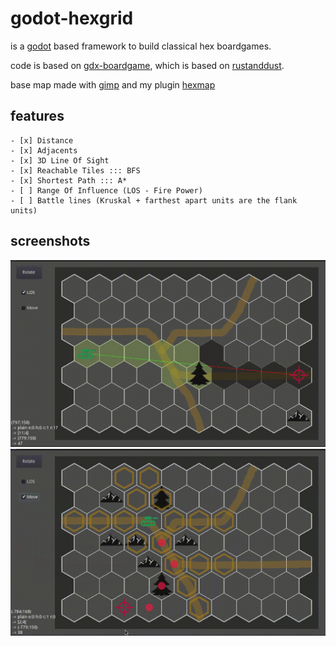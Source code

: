 # godot-hexgrid

is a [godot](https://godotengine.org/) based framework to build classical hex boardgames.

code is based on [gdx-boardgame](https://github.com/jeremyz/gdx-boardgame),
which is based on [rustanddust](https://github.com/jeremyz/rustanddust).

base map made with [gimp](https://www.gimp.org) and my plugin [hexmap](https://github.com/jeremyz/hexmap)

## features

    - [x] Distance
    - [x] Adjacents
    - [x] 3D Line Of Sight
    - [x] Reachable Tiles ::: BFS
    - [x] Shortest Path ::: A*
    - [ ] Range Of Influence (LOS - Fire Power)
    - [ ] Battle lines (Kruskal + farthest apart units are the flank units)

## screenshots

![Line Of Sight](data/los.gif)
![Possible Move - Shortest Path](data/move.gif)
